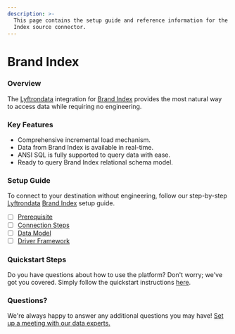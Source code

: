 ```yaml
---
description: >-
  This page contains the setup guide and reference information for the Brand
  Index source connector.
---
```


# Brand Index

### Overview

The [Lyftrondata](https://www.lyftrondata.com/) integration for [Brand Index](None/) provides the most natural way to access data while requiring no engineering.

### Key Features

* Comprehensive incremental load mechanism.
* Data from Brand Index is available in real-time.
* ANSI SQL is fully supported to query data with ease.
* Ready to query Brand Index relational schema model.

### Setup Guide

To connect to your destination without engineering, follow our step-by-step [Lyftrondata](https://www.lyftrondata.com/) [Brand Index](None/) setup guide.

* [ ] [Prerequisite](prerequisite.md)
* [ ] [Connection Steps](connection-steps.md)
* [ ] [Data Model](data-model/erd.md)
* [ ] [Driver Framework](driver-framework/)

### Quickstart Steps

Do you have questions about how to use the platform? Don't worry; we've got you covered. Simply follow the quickstart instructions [here](../../).

### Questions? <a href="#questions" id="questions"></a>

We're always happy to answer any additional questions you may have! [Set up a meeting with our data experts.](https://www.lyftrondata.com/book-a-meeting/)
